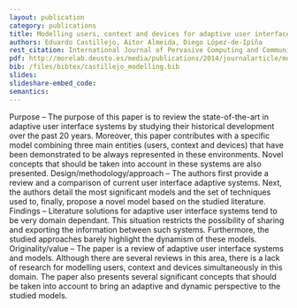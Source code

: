 ```yaml
--- 
layout: publication
category: publications
title: Modelling users, context and devices for adaptive user interface systems
authors: Eduardo Castillejo, Aitor Almeida, Diego López-de-Ipiña
rest_citation: International Journal of Pervasive Computing and Communications, 2014
pdf: http://morelab.deusto.es/media/publications/2014/journalarticle/modelling-users-context-and-devices-for-adaptive-user-interface-systems.pdf
bib: /files/bibtex/castillejo_modelling.bib
slides: 
slideshare-embed_code: 
semantics: 
--- 
```


Purpose – The purpose of this paper is to review the state-of-the-art in adaptive user interface systems by studying their historical development over the past 20 years. Moreover, this paper contributes with a specific model combining three main entities (users, context and devices) that have been demonstrated to be always represented in these environments. Novel concepts that should be taken into account in these systems are also presented. Design/methodology/approach – The authors first provide a review and a comparison of current user interface adaptive systems. Next, the authors detail the most significant models and the set of techniques used to, finally, propose a novel model based on the studied literature. Findings – Literature solutions for adaptive user interface systems tend to be very domain dependant. This situation restricts the possibility of sharing and exporting the information between such systems. Furthermore, the studied approaches barely highlight the dynamism of these models. Originality/value – The paper is a review of adaptive user interface systems and models. Although there are several reviews in this area, there is a lack of research for modelling users, context and devices simultaneously in this domain. The paper also presents several significant concepts that should be taken into account to bring an adaptive and dynamic perspective to the studied models.
